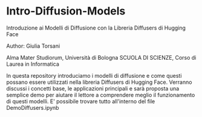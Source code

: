 # Intro-Diffusion-Models
Introduzione ai Modelli di Diffusione con la Libreria Diffusers di Hugging Face

Author: Giulia Torsani

Alma Mater Studiorum, Università di Bologna  SCUOLA DI SCIENZE, Corso di Laurea in Informatica

In questa repository introduciamo i modelli di diffusione e come questi possano essere utilizzati nella libreria Diffusers di Hugging Face. Verranno discussi i concetti base, le applicazioni principali e sarà proposta una semplice demo per aiutare il lettore a comprendere meglio il funzionamento di questi modelli.
E' possibile trovare tutto all'interno del file DemoDiffusers.ipynb


